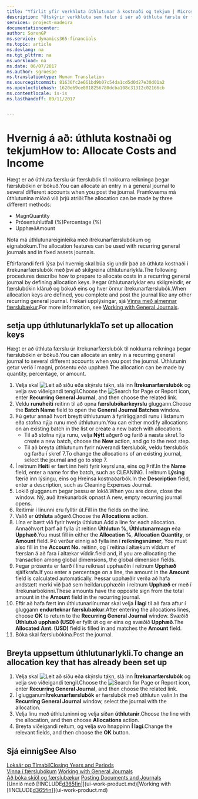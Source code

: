 ```yaml
---
title: "Yfirlit yfir verkhluta úthlutunar á kostnaði og tekjum | Microsoft Docs"
description: "Útskýrir verkhluta sem felur í sér að úthluta færslu úr færslubók til nokkurra reikninga þegar færslubókin er bókuð."
services: project-madeira
documentationcenter: 
author: SorenGP
ms.service: dynamics365-financials
ms.topic: article
ms.devlang: na
ms.tgt_pltfrm: na
ms.workload: na
ms.date: 06/07/2017
ms.author: sgroespe
ms.translationtype: Human Translation
ms.sourcegitcommit: 81636fc2e661bd9b07c54da1cd5d0d27e30d01a2
ms.openlocfilehash: 1620e69ce8018256780dcba108c31312c02166cb
ms.contentlocale: is-is
ms.lasthandoff: 09/11/2017


---
```

# <a name="how-to-allocate-costs-and-income"></a><span data-ttu-id="67b70-103">Hvernig á að: úthluta kostnaði og tekjum</span><span class="sxs-lookup"><span data-stu-id="67b70-103">How to: Allocate Costs and Income</span></span>
<span data-ttu-id="67b70-104">Hægt er að úthluta færslu úr færslubók til nokkurra reikninga þegar færslubókin er bókuð.</span><span class="sxs-lookup"><span data-stu-id="67b70-104">You can allocate an entry in a general journal to several different accounts when you post the journal.</span></span> <span data-ttu-id="67b70-105">Framkvæma má úthlutunina miðað við þrjú atriði:</span><span class="sxs-lookup"><span data-stu-id="67b70-105">The allocation can be made by three different methods:</span></span>

* <span data-ttu-id="67b70-106">Magn</span><span class="sxs-lookup"><span data-stu-id="67b70-106">Quantity</span></span>
* <span data-ttu-id="67b70-107">Prósentuhlutfall (%)</span><span class="sxs-lookup"><span data-stu-id="67b70-107">Percentage (%)</span></span>
* <span data-ttu-id="67b70-108">Upphæð</span><span class="sxs-lookup"><span data-stu-id="67b70-108">Amount</span></span>

<span data-ttu-id="67b70-109">Nota má úthlutunareiginleika með ítrekunarfærslubókum og eignabókum.</span><span class="sxs-lookup"><span data-stu-id="67b70-109">The allocation features can be used with recurring general journals and in fixed assets journals.</span></span>
<!--You can also distribute the cost or revenue of a line to an intercompany partner when you post a sales or purchase document. When you post the document, a line will be posted in your general journal, and a corresponding line will be created in the intercompany outbox.-->

<span data-ttu-id="67b70-110">Eftirfarandi ferli lýsa því hvernig skal búa sig undir það að úthluta kostnaði í ítrekunarfærslubók með því að skilgreina úthlutunarlykla.</span><span class="sxs-lookup"><span data-stu-id="67b70-110">The following procedures describe how to prepare to allocate costs in a recurring general journal by defining allocation keys.</span></span> <span data-ttu-id="67b70-111">Þegar úthlutunarlyklar eru skilgreindir, er færslubókin kláruð og bókuð eins og hver önnur ítrekunarfærslubók.</span><span class="sxs-lookup"><span data-stu-id="67b70-111">When allocation keys are defined, you complete and post the journal like any other recurring general journal.</span></span> <span data-ttu-id="67b70-112">Frekari upplýsingar, sjá [Vinna með almennar færslubækur](ui-work-general-journals.md).</span><span class="sxs-lookup"><span data-stu-id="67b70-112">For more information, see [Working with General Journals](ui-work-general-journals.md).</span></span>

## <a name="to-set-up-allocation-keys"></a><span data-ttu-id="67b70-113">setja upp úthlutunarlykla</span><span class="sxs-lookup"><span data-stu-id="67b70-113">To set up allocation keys</span></span>
<span data-ttu-id="67b70-114">Hægt er að úthluta færslu úr ítrekunarfærslubók til nokkurra reikninga þegar færslubókin er bókuð.</span><span class="sxs-lookup"><span data-stu-id="67b70-114">You can allocate an entry in a recurring general journal to several different accounts when you post the journal.</span></span> <span data-ttu-id="67b70-115">Úthlutunin getur verið í magni, prósentu eða upphæð.</span><span class="sxs-lookup"><span data-stu-id="67b70-115">The allocation can be made by quantity, percentage, or amount.</span></span>
1. <span data-ttu-id="67b70-116">Velja skal ![Leit að síðu eða skýrslu](media/ui-search/search_small.png "Leit að síðu eða skýrslu táknið") tákn, slá inn **Ítrekunarfærslubók** og velja svo viðeigandi tengil.</span><span class="sxs-lookup"><span data-stu-id="67b70-116">Choose the ![Search for Page or Report](media/ui-search/search_small.png "Search for Page or Report icon") icon, enter **Recurring General Journal**, and then choose the related link.</span></span>
2. <span data-ttu-id="67b70-117">Veldu **runuheiti** reitinn til að opna **færslubókarkeyrslu** gluggann.</span><span class="sxs-lookup"><span data-stu-id="67b70-117">Choose the **Batch Name** field to open the **General Journal Batches** window.</span></span>
3. <span data-ttu-id="67b70-118">Þú getur annað hvort breytt úthlutunum á fyrirliggjandi runu í listanum eða stofna nýja runu með úthlutunum.</span><span class="sxs-lookup"><span data-stu-id="67b70-118">You can either modify allocations on an existing batch in the list or create a new batch with allocations.</span></span>
   * <span data-ttu-id="67b70-119">Til að stofna nýja runu, velja **Nýtt** aðgerð og farið á næsta skref.</span><span class="sxs-lookup"><span data-stu-id="67b70-119">To create a new batch, choose the **New** action, and go to the next step.</span></span>
   * <span data-ttu-id="67b70-120">Til að breyta úthlutunum fyrir núverandi færslubók, veldu færslubók og farðu í skref 7.</span><span class="sxs-lookup"><span data-stu-id="67b70-120">To change the allocations of an existing journal, select the journal and go to step 7.</span></span>    
4. <span data-ttu-id="67b70-121">Í reitnum **Heiti** er fært inn heiti fyrir keyrsluna, eins og Þrif.</span><span class="sxs-lookup"><span data-stu-id="67b70-121">In the **Name** field, enter a name for the batch, such as CLEANING.</span></span> <span data-ttu-id="67b70-122">Í reitnum **Lýsing** færið inn lýsingu, eins og Hreinsa kostnaðarbók.</span><span class="sxs-lookup"><span data-stu-id="67b70-122">In the **Description** field, enter a description, such as Cleaning Expenses Journal.</span></span>
5. <span data-ttu-id="67b70-123">Lokið glugganum þegar þessu er lokið.</span><span class="sxs-lookup"><span data-stu-id="67b70-123">When you are done, close the window.</span></span> <span data-ttu-id="67b70-124">Ný, auð ítrekunarbók opnast.</span><span class="sxs-lookup"><span data-stu-id="67b70-124">A new, empty recurring journal opens.</span></span>
6. <span data-ttu-id="67b70-125">Reitirnir í línunni eru fylltir út.</span><span class="sxs-lookup"><span data-stu-id="67b70-125">Fill in the fields on the line.</span></span>
7. <span data-ttu-id="67b70-126">Valið er **úthluta** aðgerð.</span><span class="sxs-lookup"><span data-stu-id="67b70-126">Choose the **Allocations** action.</span></span>
8. <span data-ttu-id="67b70-127">Lína er bætt við fyrir hverja úthlutun.</span><span class="sxs-lookup"><span data-stu-id="67b70-127">Add a line for each allocation.</span></span> <span data-ttu-id="67b70-128">Annaðhvort þarf að fylla út reitinn **Úthlutun %**, **Úthlutunarmagn** eða **Upphæð**.</span><span class="sxs-lookup"><span data-stu-id="67b70-128">You must fill in either the **Allocation %**, **Allocation Quantity**, or **Amount** field.</span></span> <span data-ttu-id="67b70-129">Þú verður einnig að fylla inn í **reikningsnúmer**, </span><span class="sxs-lookup"><span data-stu-id="67b70-129">You must also fill in the **Account No.**</span></span> <span data-ttu-id="67b70-130">reitinn, og í reitina í altækum víddum ef færslan á að fara í altækar víddir.</span><span class="sxs-lookup"><span data-stu-id="67b70-130">field and, if you are allocating the transaction among global dimensions, the global dimension fields.</span></span>
9. <span data-ttu-id="67b70-131">Þegar prósenta er færð í línu reiknast upphæðin í reitnum **Upphæð** sjálfkrafa.</span><span class="sxs-lookup"><span data-stu-id="67b70-131">If you enter a percentage on a line, the amount in the **Amount** field is calculated automatically.</span></span> <span data-ttu-id="67b70-132">Þessar upphæðir verða að hafa andstætt merki við það sem heildarupphæðin í reitnum **Upphæð** er með í ítrekunarbókinni.</span><span class="sxs-lookup"><span data-stu-id="67b70-132">These amounts have the opposite sign from the total amount in the **Amount** field in the recurring journal.</span></span>
10. <span data-ttu-id="67b70-133">Eftir að hafa fært inn úthlutunarlínurnar skal velja **Í lagi** til að fara aftur í gluggann **endurteknar færslubækur**.</span><span class="sxs-lookup"><span data-stu-id="67b70-133">After entering the allocations lines, choose **OK** to return to the **Recurring General Journal** window.</span></span> <span data-ttu-id="67b70-134">Svæðið **Úthlutuð upphæð (USD)** er fyllt út og er eins og svæðið **Upphæð**.</span><span class="sxs-lookup"><span data-stu-id="67b70-134">The **Allocated Amt. (USD)** field is filled in and matches the **Amount** field.</span></span>
11. <span data-ttu-id="67b70-135">Bóka skal færslubókina.</span><span class="sxs-lookup"><span data-stu-id="67b70-135">Post the journal.</span></span>

## <a name="to-change-an-allocation-key-that-has-already-been-set-up"></a><span data-ttu-id="67b70-136">Breyta uppsettum úthlutunarlykli.</span><span class="sxs-lookup"><span data-stu-id="67b70-136">To change an allocation key that has already been set up</span></span>
1. <span data-ttu-id="67b70-137">Velja skal ![Leit að síðu eða skýrslu](media/ui-search/search_small.png "Leit að síðu eða skýrslu táknið") tákn, slá inn **Ítrekunarfærslubók** og velja svo viðeigandi tengil.</span><span class="sxs-lookup"><span data-stu-id="67b70-137">Choose the ![Search for Page or Report](media/ui-search/search_small.png "Search for Page or Report icon") icon, enter **Recurring General Journal**, and then choose the related link.</span></span>
2. <span data-ttu-id="67b70-138">Í glugganum**Ítrekunarfærslubók** er færslubók með úthlutun valin.</span><span class="sxs-lookup"><span data-stu-id="67b70-138">In the **Recurring General Journal** window, select the journal with the allocation.</span></span>
3. <span data-ttu-id="67b70-139">Velja línu með úthlutuninni og velja síðan **úthlutanir**.</span><span class="sxs-lookup"><span data-stu-id="67b70-139">Choose the line with the allocation, and then choose **Allocations** action.</span></span>
4. <span data-ttu-id="67b70-140">Breyta viðeigandi reitum, og velja svo hnappinn **Í lagi**.</span><span class="sxs-lookup"><span data-stu-id="67b70-140">Change the relevant fields, and then choose the **OK** button.</span></span>

## <a name="see-also"></a><span data-ttu-id="67b70-141">Sjá einnig</span><span class="sxs-lookup"><span data-stu-id="67b70-141">See Also</span></span>
[<span data-ttu-id="67b70-142">Lokaár og Tímabil</span><span class="sxs-lookup"><span data-stu-id="67b70-142">Closing Years and Periods</span></span>](year-close-years-periods.md)  
<span data-ttu-id="67b70-143">[Vinna í færslubókum](ui-work-general-journals.md)  </span><span class="sxs-lookup"><span data-stu-id="67b70-143">[Working with General Journals](ui-work-general-journals.md)  </span></span>  
<span data-ttu-id="67b70-144">[Að bóka skjöl og færslubækur](ui-post-documents-journals.md)  </span><span class="sxs-lookup"><span data-stu-id="67b70-144">[Posting Documents and Journals](ui-post-documents-journals.md)  </span></span>  
<span data-ttu-id="67b70-145">[Unnið með [!INCLUDE[d365fin](includes/d365fin_md.md)]](ui-work-product.md)</span><span class="sxs-lookup"><span data-stu-id="67b70-145">[Working with [!INCLUDE[d365fin](includes/d365fin_md.md)]](ui-work-product.md)</span></span>

